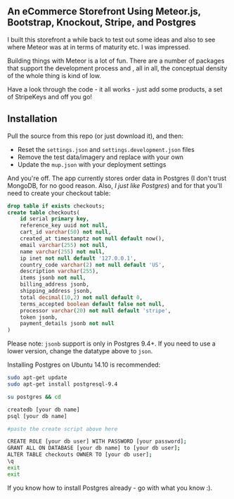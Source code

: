 ## An eCommerce Storefront Using Meteor.js, Bootstrap, Knockout, Stripe, and Postgres

I built this storefront a while back to test out some ideas and also to see where Meteor was at in terms of maturity etc. I was impressed.

Building things with Meteor is a lot of fun. There are a number of packages that support the development process and , all in all, the conceptual density of the whole thing is kind of low.

Have a look through the code - it all works - just add some products, a set of StripeKeys and off you go!

## Installation

Pull the source from this repo (or just download it), and then:

 - Reset the `settings.json` and `settings.development.json` files
 - Remove the test data/imagery and replace with your own
 - Update the `mup.json` with your deployment settings

And you're off. The app currently stores order data in Postgres (I don't trust MongoDB, for no good reason. Also, *I just like Postgres*) and for that you'll need to create your checkout table:

```sql
drop table if exists checkouts;
create table checkouts(
	id serial primary key,
	reference_key uuid not null,
	cart_id varchar(50) not null,
	created_at timestamptz not null default now(),
	email varchar(255) not null,
	name varchar(255) not null,
	ip inet not null default '127.0.0.1',
	country_code varchar(2) not null default 'US',
	description varchar(255),
	items jsonb not null,
	billing_address jsonb,
	shipping_address jsonb,
	total decimal(10,2) not null default 0,
	terms_accepted boolean default false not null,
	processor varchar(20) not null default 'stripe',
	token jsonb,
	payment_details jsonb not null
)
```

Please note: `jsonb` support is only in Postgres 9.4+. If you need to use a lower version, change the datatype above to `json`.

Installing Postgres on Ubuntu 14.10 is recommended:

```sh
sudo apt-get update
sudo apt-get install postgresql-9.4

su postgres && cd

createdb [your db name]
psql [your db name]

#paste the create script above here

CREATE ROLE [your db user] WITH PASSWORD [your password];
GRANT ALL ON DATABASE [your db name] to [your db user];
ALTER TABLE checkouts OWNER TO [your db user];
\q
exit
exit
```

If you know how to install Postgres already - go with what you know :).

